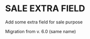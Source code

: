 SALE EXTRA FIELD
================

Add some extra field for sale purpose

Migration from v. 6.0 (same name)

